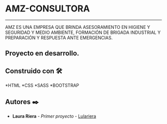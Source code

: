 #  AMZ-CONSULTORA
***
AMZ ES UNA EMPRESA QUE BRINDA ASESORAMIENTO EN HIGIENE Y SEGURIDAD Y MEDIO AMBIENTE, FORMACIÓN DE BRIGADA INDUSTRIAL
Y PREPARACIÓN Y RESPUESTA ANTE EMERGENCIAS.
##  Proyecto en desarrollo.
## Construido con 🛠️ 
*HTML
*CSS
*SASS
*BOOTSTRAP
## Autores ✒️

* **Laura Riera** - *Primer proyecto* - [Lulariera](https://github.com/Lulariera)